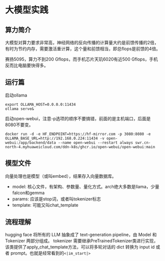 # 大模型实践

## 算力简介

大模型对算力要求非常高，神经网络的反向传播的计算量大约是前馈传播的2倍，有时为节约内存，需要激活重计算，这个量和前馈相当，即总flops是前馈的4倍。

赛扬5095，算力不到200 Gflops，而手机芯片天玑6020有近500 Gflops，手机反而比电脑要快得多。

## 运行篇

启动ollama

```
export OLLAMA_HOST=0.0.0.0:11434
ollama serve&
```

启动open-webui，注意-p选项的顺序不要搞错，前面的是主机端口，后面是8080不要变。

```
docker run -d -e HF_ENDPOINT=https://hf-mirror.com -p 3080:8080 -e OLLAMA_BASE_URL=http://192.168.0.224:11434 -v open-webui:/app/backend/data --name open-webui --restart always swr.cn-north-4.myhuaweicloud.com/ddn-k8s/ghcr.io/open-webui/open-webui:main
```

## 模型文件

向量处理也是模型（或叫embed），结果存入向量数据库。

* model: 核心文件，有架构、参数量、量化方式。arch绝大多数是llama，少量falcon和gemma
* params: 应该是stop词，或者叫tokenizer标志
* template: 可能又叫chat_template

## 流程理解

hugging face 将所有的 LLM 抽象成了 text-generation pipeline，由 Model 和 Tokenizer 两部分组成。
tokenizer 需要继承PreTrainedTokenizer类进行实现，该类提供了apply_chat_template方法，可以将多轮对话的 dict 转换为 input id 或者 prompt。也就是经常看到的`<|im_start|>`
